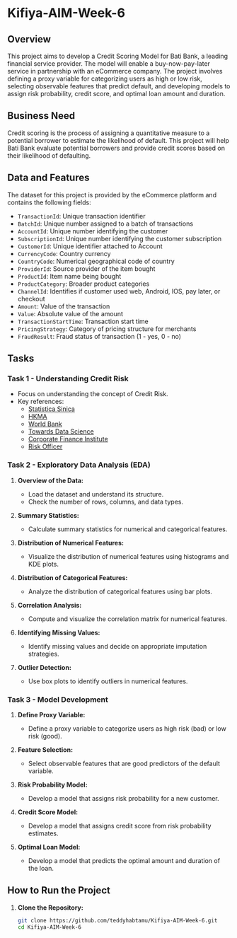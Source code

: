 # Kifiya-AIM-Week-6 

## Overview

This project aims to develop a Credit Scoring Model for Bati Bank, a leading financial service provider. The model will enable a buy-now-pay-later service in partnership with an eCommerce company. The project involves defining a proxy variable for categorizing users as high or low risk, selecting observable features that predict default, and developing models to assign risk probability, credit score, and optimal loan amount and duration.

## Business Need

Credit scoring is the process of assigning a quantitative measure to a potential borrower to estimate the likelihood of default. This project will help Bati Bank evaluate potential borrowers and provide credit scores based on their likelihood of defaulting.

## Data and Features

The dataset for this project is provided by the eCommerce platform and contains the following fields:

- `TransactionId`: Unique transaction identifier
- `BatchId`: Unique number assigned to a batch of transactions
- `AccountId`: Unique number identifying the customer
- `SubscriptionId`: Unique number identifying the customer subscription
- `CustomerId`: Unique identifier attached to Account
- `CurrencyCode`: Country currency
- `CountryCode`: Numerical geographical code of country
- `ProviderId`: Source provider of the item bought
- `ProductId`: Item name being bought
- `ProductCategory`: Broader product categories
- `ChannelId`: Identifies if customer used web, Android, IOS, pay later, or checkout
- `Amount`: Value of the transaction
- `Value`: Absolute value of the amount
- `TransactionStartTime`: Transaction start time
- `PricingStrategy`: Category of pricing structure for merchants
- `FraudResult`: Fraud status of transaction (1 - yes, 0 - no)

## Tasks

### Task 1 - Understanding Credit Risk

- Focus on understanding the concept of Credit Risk.
- Key references:
  - [Statistica Sinica](https://www3.stat.sinica.edu.tw/statistica/oldpdf/A28n535.pdf)
  - [HKMA](https://www.hkma.gov.hk/media/eng/doc/key-functions/financial-infrastructure/alternative_credit_scoring.pdf)
  - [World Bank](https://thedocs.worldbank.org/en/doc/935891585869698451-0130022020/original/CREDITSCORINGAPPROACHESGUIDELINESFINALWEB.pdf)
  - [Towards Data Science](https://towardsdatascience.com/how-to-develop-a-credit-risk-model-and-scorecard-91335fc01f03)
  - [Corporate Finance Institute](https://corporatefinanceinstitute.com/resources/commercial-lending/credit-risk/)
  - [Risk Officer](https://www.risk-officer.com/Credit_Risk.htm)

### Task 2 - Exploratory Data Analysis (EDA)

1. **Overview of the Data:**
   - Load the dataset and understand its structure.
   - Check the number of rows, columns, and data types.

2. **Summary Statistics:**
   - Calculate summary statistics for numerical and categorical features.

3. **Distribution of Numerical Features:**
   - Visualize the distribution of numerical features using histograms and KDE plots.

4. **Distribution of Categorical Features:**
   - Analyze the distribution of categorical features using bar plots.

5. **Correlation Analysis:**
   - Compute and visualize the correlation matrix for numerical features.

6. **Identifying Missing Values:**
   - Identify missing values and decide on appropriate imputation strategies.

7. **Outlier Detection:**
   - Use box plots to identify outliers in numerical features.

### Task 3 - Model Development

1. **Define Proxy Variable:**
   - Define a proxy variable to categorize users as high risk (bad) or low risk (good).

2. **Feature Selection:**
   - Select observable features that are good predictors of the default variable.

3. **Risk Probability Model:**
   - Develop a model that assigns risk probability for a new customer.

4. **Credit Score Model:**
   - Develop a model that assigns credit score from risk probability estimates.

5. **Optimal Loan Model:**
   - Develop a model that predicts the optimal amount and duration of the loan.

## How to Run the Project

1. **Clone the Repository:**
   ```bash
   git clone https://github.com/teddyhabtamu/Kifiya-AIM-Week-6.git
   cd Kifiya-AIM-Week-6
